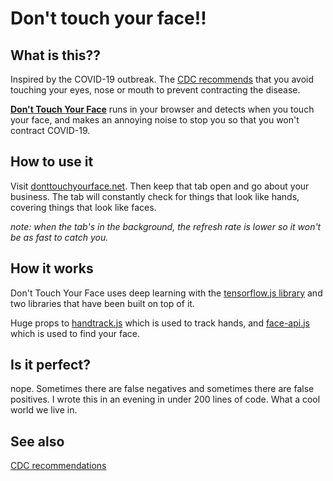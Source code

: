 # Don't touch your face!!

## What is this??

Inspired by the COVID-19 outbreak. The [CDC recommends](https://www.cdc.gov/coronavirus/2019-ncov/about/prevention-treatment.html) that you avoid touching your eyes, nose or mouth to prevent contracting the disease.

[**Don't Touch Your Face**](donttouchyourface.net) runs in your browser and detects when you touch your face, and makes an annoying noise to stop you so that you won't contract COVID-19.

## How to use it

Visit [donttouchyourface.net](http://donttouchyourface.net). Then keep that tab open and go about your business.
The tab will constantly check for things that look like hands, covering things that look like faces.

*note: when the tab's in the background, the refresh rate is lower so it won't be as fast to catch you.*

## How it works

Don't Touch Your Face uses deep learning with the [tensorflow.js library](https://www.tensorflow.org/js) and two libraries that have been built on top of it.

Huge props to <a href="https://github.com/victordibia/handtrack.js">handtrack.js</a> which is used to track hands, and <a href="https://github.com/justadudewhohacks/face-api.js">face-api.js</a> which is used to find your face.
    

## Is it perfect?

nope. Sometimes there are false negatives and sometimes there are false positives.
I wrote this in an evening in under 200 lines of code. What a cool world we live in.


## See also

[CDC recommendations](https://www.cdc.gov/coronavirus/2019-ncov/about/prevention-treatment.html)